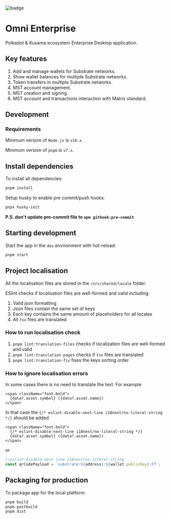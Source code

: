 ![badge](https://img.shields.io/endpoint?url=https://gist.githubusercontent.com/stepanLav/77132f25d05c7e9264cd410aef162a7e/raw/jest-coverage-main.json)

# Omni Enterprise

Polkadot & Kusama ecosystem Enterprise Desktop application.

## Key features

1. Add and manage wallets for Substrate networks.
2. Show wallet balances for multiple Substrate networks.
3. Token transfers in multiple Substrate networks.
4. MST account management.
5. MST creation and signing.
6. MST account and transactions interaction with Matrix standard.

## Development

### Requirements

Minimum version of `Node.js` is `v16.x`.

Minimum version of `pnpm` is `v7.x`.

## Install dependencies

To install all dependencies:

```bash
pnpm install
```
Setup husky to enable pre commit/push hooks:

```bash
pnpx husky-init
```
**P.S. don't update pre-commit file to `npm githook:pre-commit`**

## Starting development

Start the app in the `dev` environment with hot-reload:

```bash
pnpm start
```

## Project localisation

All the localisation files are stored in the `/src/shared/locale` folder.

ESlint checks if localisation files are well-formed and valid including:
1. Valid json formatting
2. Json files contain the same set of keys
3. Each key contains the same amount of placeholders for all locales
4. All `tsx` files are translated

### How to run localisation check
1. `pnpm lint:translation-files` checks if localization files are well-formed and valid
2. `pnpm lint:translation-pages` checks if `tsx` files are translated
3. `pnpm lint:translation-fix` fixes the keys sorting order

### How to ignore localisation errors
In some cases there is no need to translate the text. For example
```tsx
<span className="font-bold">
  {data?.asset.symbol} ({data?.asset.name})
</span>
```
In that case the `{/* eslint-disable-next-line i18next/no-literal-string */}`
should be added
```tsx
<span className="font-bold">
  {/* eslint-disable-next-line i18next/no-literal-string */}
  {data?.asset.symbol} ({data?.asset.name})
</span>
```
or
```typescript
//eslint-disable-next-line i18next/no-literal-string
const qrCodePayload = `substrate:${address}:${wallet.publicKey}:Ff`;
```

## Packaging for production

To package app for the local platform:

```bash
pnpm build
pnpm postbuild
pnpm dist
```
